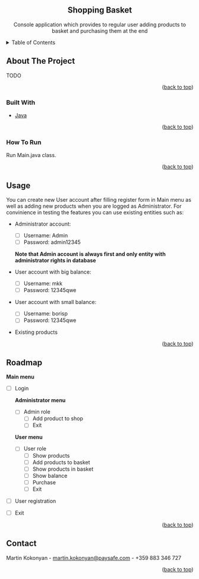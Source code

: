 <div id="top"></div>


<br />
<div align="center">

<h2 align="center">Shopping Basket</h2>
<p>Console application which provides to regular user adding products to basket and purchasing them at the end </p>

</div>



<details>
  <summary>Table of Contents</summary>
  <ol>
    <li>
      <a href="#about-the-project">About The Project</a>
      <ul>
        <li><a href="#built-with">Built With</a></li>
      </ul>
    </li>
    <li>
      <a href="#getting-started">Getting Started</a>
      <ul>
        <li><a href="#how-to-run">How To Run</a></li>
      </ul>
    </li>
    <li><a href="#usage">Usage</a></li>
    <li><a href="#roadmap">Roadmap</a></li>
    <li><a href="#contact">Contact</a></li>
  </ol>
</details>


## About The Project

TODO

<p align="right">(<a href="#top">back to top</a>)</p>



### Built With

* [Java](https://www.java.com/)

<p align="right">(<a href="#top">back to top</a>)</p>


### How To Run

Run Main.java class.

<p align="right">(<a href="#top">back to top</a>)</p>



<!-- USAGE EXAMPLES -->
## Usage

You can create new User account after filling register form in Main menu as well as adding new products when you are logged as Administrator.
For convinience in testing the features you can use existing entities such as:
 * Administrator account: 
    - [ ] Username: Admin
    - [ ] Password: admin12345
   
    <p>
    <strong> Note that Admin account is always first and only entity with administrator rights in database </strong> 
    </p>

  * User account with big balance: 
    - [ ] Username: mkk
    - [ ] Password: 12345qwe

  * User account with small balance: 
    - [ ] Username: borisp
    - [ ] Password: 12345qwe
  
  * Existing products

<p align="right">(<a href="#top">back to top</a>)</p>




## Roadmap

<strong>Main menu</strong>
- [ ] Login
   
    <strong>Administrator menu</strong>
    - [ ] Admin role
        - [ ] Add product to shop    
        - [ ] Exit  
   
    <strong>User menu</strong>
    - [ ] User role
        - [ ] Show products   
        - [ ] Add products to basket  
        - [ ] Show products in basket  
        - [ ] Show balance
        - [ ] Purchase    
        - [ ] Exit  

- [ ] User registration 
- [ ] Exit

 

<p align="right">(<a href="#top">back to top</a>)</p>


## Contact

Martin Kokonyan - martin.kokonyan@paysafe.com - +359 883 346 727



<p align="right">(<a href="#top">back to top</a>)</p>

